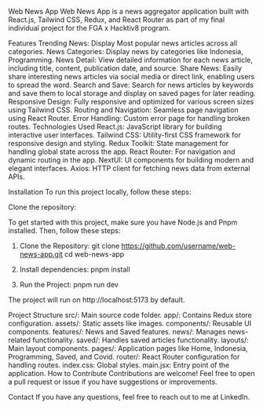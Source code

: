 Web News App
Web News App is a news aggregator application built with React.js, Tailwind CSS, Redux, and React Router as part of my final individual project for the FGA x Hacktiv8 program.

Features
Trending News: Display Most popular news articles across all categories.
News Categories: Display news by categories like Indonesia, Programming.
News Detail:  View detailed information for each news article, including title, content, publication date, and source.
Share News: Easily share interesting news articles via social media or direct link, enabling users to spread the word.
Search and Save: Search for news articles by keywords and save them to local storage and display on saved pages for later reading.
Responsive Design: Fully responsive and optimized for various screen sizes using Tailwind CSS.
Routing and Navigation: Seamless page navigation using React Router.
Error Handling: Custom error page for handling broken routes.
Technologies Used
React.js: JavaScript library for building interactive user interfaces.
Tailwind CSS: Utility-first CSS framework for responsive design and styling.
Redux Toolkit: State management for handling global state across the app.
React Router: For navigation and dynamic routing in the app.
NextUI: UI components for building modern and elegant interfaces.
Axios: HTTP client for fetching news data from external APIs.

Installation
To run this project locally, follow these steps:

Clone the repository:

To get started with this project, make sure you have Node.js and Pnpm installed. Then, follow these steps:

1. Clone the Repository:
git clone https://github.com/username/web-news-app.git
cd web-news-app

2. Install dependencies:
pnpm install

3. Run the Project:
pnpm run dev

The project will run on http://localhost:5173 by default.

Project Structure
src/: Main source code folder.
app/: Contains Redux store configuration.
assets/: Static assets like images.
components/: Reusable UI components.
features/: News and Saved features.
news/: Manages news-related functionality.
saved/: Handles saved articles functionality.
layouts/: Main layout components.
pages/: Application pages like Home, Indonesia, Programming, Saved, and Covid.
router/: React Router configuration for handling routes.
index.css: Global styles.
main.jsx: Entry point of the application.
How to Contribute
Contributions are welcome! Feel free to open a pull request or issue if you have suggestions or improvements.

Contact
If you have any questions, feel free to reach out to me at LinkedIn.

